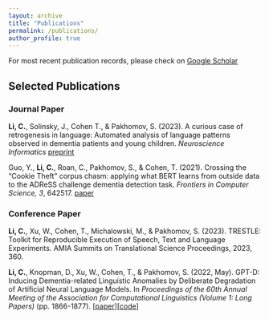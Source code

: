 ```yaml
---
layout: archive
title: "Publications"
permalink: /publications/
author_profile: true
---
```


For most recent publication records, please check on [Google Scholar](https://scholar.google.com/citations?user=YK4Z9jMAAAAJ&hl=en&authuser=2)

## Selected Publications

### Journal Paper

**Li, C.**, Solinsky, J., Cohen T., & Pakhomov, S. (2023). A curious case of retrogenesis in language: Automated analysis of language patterns observed in dementia patients and young children. *Neuroscience Informatics* [preprint](https://doi.org/10.1016/j.neuri.2023.100155)


Guo, Y., **Li, C.**, Roan, C., Pakhomov, S., & Cohen, T. (2021). Crossing the “Cookie Theft” corpus chasm: applying what BERT learns from outside data to the ADReSS challenge dementia detection task. *Frontiers in Computer Science, 3*, 642517. [paper](https://www.frontiersin.org/articles/10.3389/fcomp.2021.642517/full)

### Conference Paper

**Li, C.**, Xu, W., Cohen, T., Michalowski, M., & Pakhomov, S. (2023). TRESTLE: Toolkit for Reproducible Execution of Speech, Text and Language Experiments. AMIA Summits on Translational Science Proceedings, 2023, 360.


**Li, C.**, Knopman, D., Xu, W., Cohen, T., & Pakhomov, S. (2022, May). GPT-D: Inducing Dementia-related Linguistic Anomalies by Deliberate Degradation of Artificial Neural Language Models. In *Proceedings of the 60th Annual Meeting of the Association for Computational Linguistics (Volume 1: Long Papers)* (pp. 1866-1877). [[paper](https://aclanthology.org/2022.acl-long.131/)][[code](https://github.com/LinguisticAnomalies/hammer-nets)]
